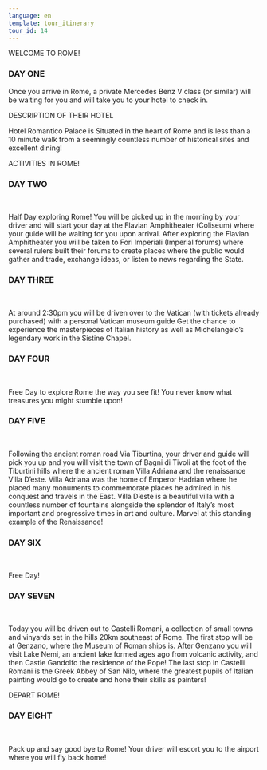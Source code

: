 ```yaml
---
language: en
template: tour_itinerary
tour_id: 14
---
```

WELCOME TO ROME!

### DAY ONE


Once you arrive in Rome, a private Mercedes Benz V class (or similar) will be waiting
for you and will take you to your hotel to check in.


DESCRIPTION OF THEIR HOTEL

Hotel Romantico Palace is Situated in the heart of Rome and is less than a 10 minute
walk from a seemingly countless number of historical sites and excellent dining!



ACTIVITIES IN ROME!

### DAY TWO  
 


Half Day exploring Rome! You will be picked up in the morning by your driver and
will start your day at the Flavian Amphitheater (Coliseum) where your guide will
be waiting for you upon arrival. After exploring the Flavian Amphitheater you will
be taken to Fori Imperiali (Imperial forums) where several rulers built their forums
to create places where the public would gather and trade, exchange ideas, or listen
to news regarding the State.

### DAY THREE  
 


At around 2:30pm you will be driven over to the Vatican (with tickets already purchased)
with a personal Vatican museum guide Get the chance to experience the masterpieces
of Italian history as well as Michelangelo’s legendary work in the Sistine Chapel.

### DAY FOUR  
  
 


Free Day to explore Rome the way you see fit! You never know what treasures you might
stumble upon!

### DAY FIVE  
  
 


Following the ancient roman road Via Tiburtina, your driver and guide will pick you
up and you will visit the town of Bagni di Tivoli at the foot of the Tiburtini hills
where the ancient roman Villa Adriana and the renaissance Villa D’este. Villa Adriana
was the home of Emperor Hadrian where he placed many monuments to commemorate places
he admired in his conquest and travels in the East. Villa D’este is a beautiful
villa with a countless number of fountains alongside the splendor of Italy’s most
important and progressive times in art and culture. Marvel at this standing example
of the Renaissance!

### DAY SIX  
 


Free Day!

### DAY SEVEN  
  
 


Today you will be driven out to Castelli Romani, a collection of small towns and
vinyards set in the hills 20km southeast of Rome. The first stop will be at Genzano,
where the Museum of Roman ships is. After Genzano you will visit Lake Nemi, an ancient
lake formed ages ago from volcanic activity, and then Castle Gandolfo the residence
of the Pope! The last stop in Castelli Romani is the Greek Abbey of San Nilo, where
the greatest pupils of Italian painting would go to create and hone their skills
as painters!


DEPART ROME!

### DAY EIGHT  
 


Pack up and say good bye to Rome! Your driver will escort you to the airport where
you will fly back home!